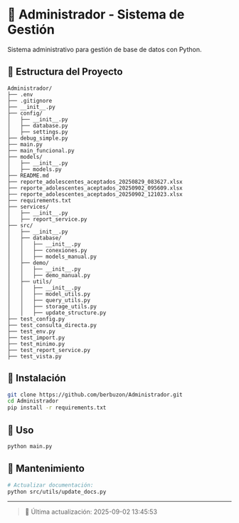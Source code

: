 # 🐍 Administrador - Sistema de Gestión

Sistema administrativo para gestión de base de datos con Python.

## 📁 Estructura del Proyecto

```plaintext
Administrador/
├── .env
├── .gitignore
├── __init__.py
├── config/
│   ├── __init__.py
│   ├── database.py
│   ├── settings.py
├── debug_simple.py
├── main.py
├── main_funcional.py
├── models/
│   ├── __init__.py
│   ├── models.py
├── README.md
├── reporte_adolescentes_aceptados_20250829_083627.xlsx
├── reporte_adolescentes_aceptados_20250902_095609.xlsx
├── reporte_adolescentes_aceptados_20250902_121023.xlsx
├── requirements.txt
├── services/
│   ├── __init__.py
│   ├── report_service.py
├── src/
│   ├── __init__.py
│   ├── database/
│   │   ├── __init__.py
│   │   ├── conexiones.py
│   │   ├── models_manual.py
│   ├── demo/
│   │   ├── __init__.py
│   │   ├── demo_manual.py
│   ├── utils/
│   │   ├── __init__.py
│   │   ├── model_utils.py
│   │   ├── query_utils.py
│   │   ├── storage_utils.py
│   │   ├── update_structure.py
├── test_config.py
├── test_consulta_directa.py
├── test_env.py
├── test_import.py
├── test_minimo.py
├── test_report_service.py
├── test_vista.py
```

## 🚀 Instalación

```bash
git clone https://github.com/berbuzon/Administrador.git
cd Administrador
pip install -r requirements.txt
```

## 🎯 Uso

```bash
python main.py
```

## 🔧 Mantenimiento

```bash
# Actualizar documentación:
python src/utils/update_docs.py
```

---
> 📅 Última actualización: 2025-09-02 13:45:53
